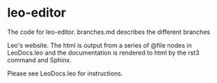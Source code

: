 # leo-editor
The code for leo-editor. branches.md describes the different branches

Leo's website. The html is output from a series of @file nodes in LeoDocs.leo and the documentation is rendered to html by the rst3 command and Sphinx.

Please see LeoDocs.leo for instructions.
